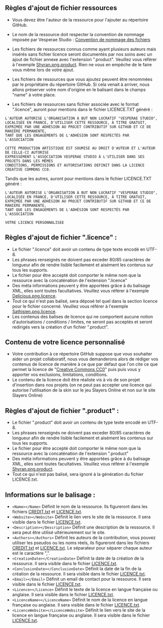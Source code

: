 ## Règles d'ajout de fichier ressources 
- Vous devez être l'auteur de la ressource pour l'ajouter au répertoire GitHub.
- Le nom de la ressource doit respecter la convention de nommage imposée par Vesperae Studio : [Convention de nommage des fichiers](convention_naming.md)

- Les fichiers de ressources connus comme ayant plusieurs auteurs mais insérés sans fichier licence seront documentés par nos soins avec un ajout de fichier annexe avec l'extension ".product".
Veuillez vous référer à l'exemple [Shyran.png.product](Shyran.png.product). Rien ne vous en empêche de le faire vous même lors de votre ajout.
- Les fichiers de ressources que vous ajoutez peuvent être renommées par le propriétaire du répertoire GitHub. Si cela venait à arriver, nous allons préserver votre nom d'origine en le balisant dans le champs "name" à votre place.
- Les fichiers de ressources sans fichier associée avec le format ".licence", auront pour mentions dans le fichier LICENCE.TXT généré :
```
L'AUTEUR AUTORISE L'ORGANISATION À BUT NON LUCRATIF "VESPERAE STUDIO",
LOCALISÉE EN FRANCE, D'UTILISER CETTE RESSOURCE, À TITRE GRATUIT,
EXPRIMÉE PAR UNE ADHÉSION AU PROJET CONTRIBUTIF SUR GITHUB ET CE DE MANIÈRE PERMANENTE,
TANT QUE LES ENGAGEMENTS DE L'ADHÉSION SONT RESPECTÉS PAR L'ASSOCIATION
```
```
CETTE PRODUCTION ARTISTIQUE EST SOUMISE AU DROIT D'AUTEUR ET L'AUTEUR DE CELLE-CI AUTORISE
EXPRESSÉMENT L'ASSOCIATION VESPERAE STUDIO À L'UTILISER DANS SES PROJETS DANS LES MÊMES
CONDITIONS, PERMISSIONS ET AUTORISATIONS DEFINIT DANS LA LICENCE CREATIVE COMMONS CC0.
```
Tandis que les autres, auront pour mentions dans le fichier LICENCE.TXT généré :
```
L'AUTEUR AUTORISE L'ORGANISATION À BUT NON LUCRATIF "VESPERAE STUDIO",
LOCALISÉE EN FRANCE, D'UTILISER CETTE RESSOURCE, À TITRE GRATUIT,
EXPRIMÉE PAR UNE ADHÉSION AU PROJET CONTRIBUTIF SUR GITHUB ET CE DE MANIÈRE PERMANENTE,
TANT QUE LES ENGAGEMENTS DE L'ADHÉSION SONT RESPECTÉS PAR L'ASSOCIATION
```
```
VOTRE LICENCE PERSONNALISEE
```

## Règles d'ajout de fichier ".licence" :
- Le fichier ".licence" doit avoir un contenu de type texte encodé en UTF-8.
- Les phrases renseignés ne doivent pas exceder 80/85 caractères de longueur afin de rendre lisible facilement et aisément les contenus sur tous les supports.
- Le fichier pour être accepté doit comporter le même nom que la ressource avec la concaténation de l'extension ".licence"
- Des méta informations peuvent y être apportées grâce à du balisage XML, elles sont toutes facultatives. Veuillez vous référer à l'exemple [Delicious.png.licence](Delicious.png.licence).
- Tout ce qui n'est pas balisé, sera déposé tel quel dans la section licence pour le fichier concerné. Veuillez vous référer à l'exemple [Sathisien.png.licence](Sathisien.png.licence).
- Les contenus des balises de licence qui ne comportent aucune notion d'autorisations / conditions / limites, ne seront pas acceptés et seront redirigés vers la création d'un fichier ".product".

## Contenu de votre licence personnalisé
- Votre contribution à ce répertoire GitHub suppose que vous souhaiter aider un projet collaboratif, nous vous demanderons alors de rédiger vos contenus de licence de manière à ce que par défaut que l'on cite ce que permet la licence de "[Creative Commons CC0](https://choosealicense.com/licenses/cc0-1.0/)" puis puis vous y apporter vos exclusions, limitations, conditions.
- Le contenu de la licence doit être réaliste vis à vis de son projet d'insertion dans nos projets (on ne peut pas accepter une licence qui autorise l'utilisation de la skin sur le jeu Slayers Online et non sur le site Slayers Online)

## Règles d'ajout de fichier ".product" :
- Le fichier ".product" doit avoir un contenu de type texte encodé en UTF-8.
- Les phrases renseignés ne doivent pas exceder 80/85 caractères de longueur afin de rendre lisible facilement et aisément les contenus sur tous les supports.
- Le fichier pour être accepté doit comporter le même nom que la ressource avec la concaténation de l'extension ".product"
- Des méta informations peuvent y être apportées grâce à du balisage XML, elles sont toutes facultatives. Veuillez vous référer à l'exemple [Shyran.png.product](Shyran.png.product).
- Tout ce qui n'est pas balisé, sera ignoré à la génération du fichier LICENCE.txt.

## Informations sur le balisage :
- ```<Name></Name>``` Définit le nom de la ressource. Ils figureront dans les fichiers [CREDIT.txt](CREDIT.txt) et [LICENCE.txt](LICENCE.txt).
- ```<Website></Website>``` Définit le lien vers le site de la ressource. Il sera visible dans le fichier [LICENCE.txt](LICENCE.txt).
- ```<Description></Description>``` Définit une description de la ressource. Il sera peut être utilisé ultérieurement sur le site.
- ```<Authors></Authors>``` Définit les auteurs de la contribution, vous pouvez utiliser les pseudos ou les noms réels, ils figureront dans les fichiers [CREDIT.txt](CREDIT.txt) et [LICENCE.txt](LICENCE.txt). Le séparateur pour séparer chaque auteur est le caractère ",".
- ```<CreationDate></CreationDate>``` Définit la date de la création de la ressource. Il sera visible dans le fichier [LICENCE.txt](LICENCE.txt).
- ```<ConclusionDate></ConclusionDate>``` Définit la date de la fin de la création de la ressource. Il sera visible dans le fichier [LICENCE.txt](LICENCE.txt).
- ```<Email></Email>``` Définit un email de contact pour la ressource. Il sera visible dans le fichier [LICENCE.txt](LICENCE.txt).
- ```<Licence></Licence>``` Définit le texte de la licence en langue française ou anglaise. Il sera visible dans le fichier [LICENCE.txt](LICENCE.txt).
- ```<LicenceName></LicenceName>``` Définit le nom de la licence en langue française ou anglaise. Il sera visible dans le fichier [LICENCE.txt](LICENCE.txt).
- ```<LicenceWebsite></LicenceWebsite>``` Définit le lien vers le site de la licence en langue française ou anglaise. Il sera visible dans le fichier [LICENCE.txt](LICENCE.txt).
